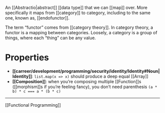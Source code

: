 An [[Abstractio|abstract]] [[data type]] that we can [[map]] over. More specifically it maps from [[category]] to category, including to the same one, known as,  [[endofunctor]].

The term “functor” comes from [[category theory]]. In category theory, a functor is a mapping between categories. Loosely, a category is a group of things, where each “thing” can be any value.

# Properties

- **[[carreer/development/programming/security/identity/Identity#Noun|Identity]]**:  `list.map(x => x)` should produce a deep equal [[Array]]
- **[[Composition]]**: when you’re composing multiple [[Function]]s ([[morphism]]s if you’re feeling fancy), you don’t need parenthesis `(a * b) * c === a * (b * c)`

---

[[Functional Programming]]